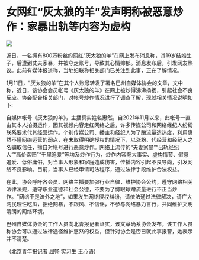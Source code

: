 # 女网红“灰太狼的羊”发声明称被恶意炒作：家暴出轨等内容为虚构

![](https://inews.gtimg.com/newsapp_bt/0/15605069978/1000)

近日，一名拥有800万粉丝的网红“灰太狼的羊”在网上发布消息称，其19岁结婚生子，后遭到丈夫家暴，并被夺走账号，导致其心情抑郁。消息发布后，引发网友热议。此前有媒体报道称，当地妇联称相关部门已关注到此事，正在了解情况。

1月11日，“灰太狼的羊”在其个人账号转发了署名巴州自媒体协会的文章，文中称，近日，该协会会员帐号《灰太狼的羊》在网上被炒得沸沸扬扬，引起社会不良反应。协会配合相关部门，对帐号炒作情况进行了调查了解，现就相关情况说明如下:

自媒体帐号《灰太狼的羊》，主播真实姓名惠然，自2021年11月以来，此帐号一直由其本人拍摄运作，因其视频内容走红网络之后，许多传媒公司和网络经纪人纷纷联系要求代其经营运作。个别传媒公司、播主和经纪人为了蹭流量造热度，利用惠然不懂网络运营的弱点，在未取得明确授权的情况下，以涨粉、代经营和经纪人之名骗取信任，擅自对帐号进行恶意炒作。网络上流传的“夫妻家暴”“出轨经纪人”“高价索赔”“千里追爱”等均系炒作行为，炒作内容夸大事实、虚构情节、假意追爱、低俗庸俗，对当事人形象和家庭造成伤害，传播内容引起不良导向，引发网络不良影响。目前，当事人已经申请司法程序，通过法律手段维护合法权益。

在此，协会呼吁各会员、网络主播要加强行业自律，维护协会公约，遵守网络相关法律法规，遵守职业道德和社会公德，不要为了博眼球蹭流量进行不正当炒作。“网络不是法外之地”，如果发生网络侵权纠纷，请依法通过法律解决，请广大网民理性吃瓜，拒绝网暴，不跟风、不信谣，不参与网络暴力言行，共同维护文明清朗的网络环境。

巴州自媒体协会的工作人员向北青报记者证实，该文章确系协会发布。该工作人员称协会可以通过法律途径维护惠然的权益，但针对协会是否已就此事报警，她表示并不清楚。

（北京青年报记者 屈畅 实习生 王心语）

